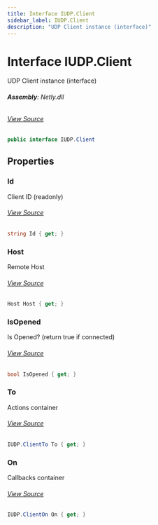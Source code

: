 ```yaml
---
title: Interface IUDP.Client
sidebar_label: IUDP.Client
description: "UDP Client instance (interface)"
---
```

# Interface IUDP.Client
UDP Client instance (interface)

###### **Assembly**: Netly.dll
###### [View Source](https://github.com/alec1o/Netly/blob/dev/src/udp/interfaces/IUDP.Client.cs#L8)
```csharp title="Declaration"
public interface IUDP.Client
```
## Properties
### Id
Client ID (readonly)
###### [View Source](https://github.com/alec1o/Netly/blob/dev/src/udp/interfaces/IUDP.Client.cs#L13)
```csharp title="Declaration"
string Id { get; }
```
### Host
Remote Host
###### [View Source](https://github.com/alec1o/Netly/blob/dev/src/udp/interfaces/IUDP.Client.cs#L18)
```csharp title="Declaration"
Host Host { get; }
```
### IsOpened
Is Opened? (return true if connected)
###### [View Source](https://github.com/alec1o/Netly/blob/dev/src/udp/interfaces/IUDP.Client.cs#L23)
```csharp title="Declaration"
bool IsOpened { get; }
```
### To
Actions container
###### [View Source](https://github.com/alec1o/Netly/blob/dev/src/udp/interfaces/IUDP.Client.cs#L28)
```csharp title="Declaration"
IUDP.ClientTo To { get; }
```
### On
Callbacks container
###### [View Source](https://github.com/alec1o/Netly/blob/dev/src/udp/interfaces/IUDP.Client.cs#L33)
```csharp title="Declaration"
IUDP.ClientOn On { get; }
```
